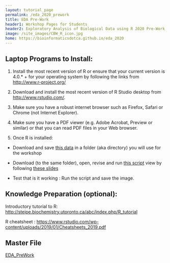 ```yaml
---
layout: tutorial_page
permalink: /eda_2020_prework
title: EDA Pre-Work
header1: Workshop Pages for Students
header2: Exploratory Analysis of Biological Data using R 2020 Pre-Work
image: /site_images/CBW_R_icon.jpg
home: https://bioinformaticsdotca.github.io/eda_2020
---
```



## Laptop Programs to Install:

1) Install the most recent version of R or ensure that your current version is 4.0.* + for your operating system by following the links from http://www.r-project.org/  

2) Download and install the most recent version of R Studio desktop from http://www.rstudio.com/. 

3) Make sure you have a robust internet browser such as Firefox, Safari or Chrome (not Internet Explorer). 

4) Make sure you have a PDF viewer (e.g. Adobe Acrobat, Preview or similar) or that you can read PDF files in your Web browser. 

5) Once R is installed: 
- Download and save [this data](https://drive.google.com/file/d/19j_LEpbl7WJeHlnNaq2rUayRR8-SsjYW/view) in a folder (aka directory) you will use for the workshop

- Download (to the same folder), open, revise and run [this script](https://drive.google.com/file/d/1NAT4tSNgCmy4UVADxGq35F7AjVomRs2p/) view by following [these slides](https://drive.google.com/file/d/1amoi1R-fDXgdCtsKg9Ari8FrLuPPDytw/view?usp=sharing)

- Test that is it working : Run the script and save the image.



## Knowledge Preparation (optional): <a id="preworkshop"></a>

Introductory tutorial to R: http://steipe.biochemistry.utoronto.ca/abc/index.php/R_tutorial  
 
R cheatsheet : https://www.rstudio.com/wp-content/uploads/2019/01/Cheatsheets_2019.pdf  


## Master File

[EDA_PreWork](https://drive.google.com/file/d/1Hf5ZdDQik5UAtp90y3buFg7_U8n-amUG/view?usp=sharing)
